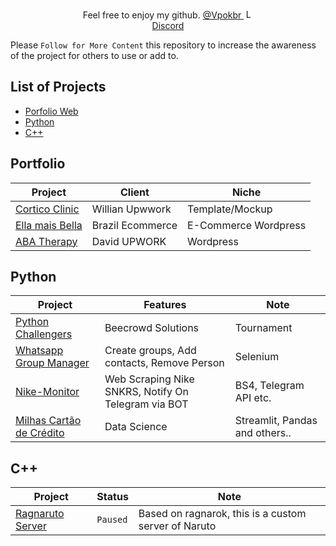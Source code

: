   <p align="center">
    Feel free to enjoy my github. <a href="https://www.instagram.com/vpokbr/">@Vpokbr </a></figcaption><img src="https://user-images.githubusercontent.com/98386091/156110757-5c99e25c-babd-44f3-8def-351be212305e.png" alt="Logo" width="auto" height="15">
    <br />
    <a href="https://discord.gg/r6WMs3M4">Discord</a>
  </p>

Please ```Follow for More Content``` this repository to increase the awareness of the project for others to use or add to.

## List of Projects
* [Porfolio Web](#portfolio)
* [Python](#python)
* [C++](#c++)

## Portfolio 

Project | Client | Niche
------|------|------
<a href="http://bool.countable.ca/S/">Cortico Clinic </a> | Willian Upwwork | Template/Mockup
<a href="https://ellamaisbella.xyz">Ella mais Bella </a> | Brazil Ecommerce | E-Commerce Wordpress
<a href="https://children.runtheshow.digital">ABA Therapy </a> | David UPWORK | Wordpress

## Python 

Project | Features | Note
------|------|------
<a href="https://github.com/eluvju/beecrowd">Python Challengers </a> | Beecrowd Solutions | Tournament
<a href="https://github.com/eluvju/Whatsapp_Group_Manager">Whatsapp Group Manager </a> | Create groups, Add contacts, Remove Person | Selenium
<a href="https://github.com/eluvju/Nike-monitor">Nike-Monitor </a> | Web Scraping Nike SNKRS, Notify On Telegram via BOT | BS4, Telegram API etc.
<a href="https://github.com/eluvju/Credit-Card">Milhas Cartão de Crédito </a> | Data Science | Streamlit, Pandas and others..

## C++ 

Project | Status | Note
------|------|------
<a href="https://github.com/eluvju/dattebayo">Ragnaruto Server </a> | ```Paused``` | Based on ragnarok, this is a custom server of Naruto



